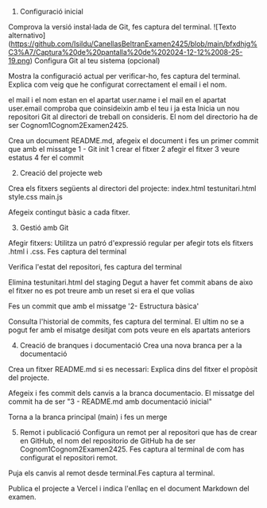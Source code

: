 1. Configuració inicial


Comprova la versió instal·lada de Git, fes captura del terminal.
![Texto alternativo]
(https://github.com/Isildu/CanellasBeltranExamen2425/blob/main/bfxdhjg%C3%A7/Captura%20de%20pantalla%20de%202024-12-12%2008-25-19.png)
Configura Git al teu sistema (opcional)


Mostra la configuració actual per verificar-ho, fes captura del terminal. Explica com veig que he configurat correctament el email i el nom.

el mail i el nom estan en el apartat user.name i el mail en el apartat user.email comproba que coinsideixin amb el teu i ja esta
Inicia un nou repositori Git al directori de treball on consideris. El nom del directorio ha de ser Cognom1Cognom2Examen2425.

Crea un document README.md, afegeix el document i fes un primer commit que amb el missatge 1 - Git init
1 crear el fitxer
2 afegir el fitxer 
3 veure estatus
4 fer el commit
 
2. Creació del projecte web


Crea els fitxers següents al directori del projecte:
index.html
testunitari.html
style.css
main.js

Afegeix contingut bàsic a cada fitxer.

3. Gestió amb Git




Afegir fitxers:
Utilitza un patró d'expressió regular per afegir tots els fitxers .html i .css. Fes captura del terminal

Verifica l'estat del repositori, fes captura del terminal

Elimina testunitari.html del staging
Degut a haver fet commit abans de aixo el fitxer no es pot treure amb un reset si era el que volias

Fes un commit que amb el missatge '2- Estructura bàsica'

Consulta l'historial de commits, fes captura del terminal.
El ultim no se a pogut fer amb el misatge desitjat com pots veure en els apartats anteriors

4. Creació de branques i documentació
Crea una nova branca per a la documentació

Crea un fitxer README.md si es necessari:
Explica dins del fitxer el propòsit del projecte.

Afegeix i fes commit dels canvis a la branca documentacio. El missatge del commit ha de ser "3 - README.md amb documentació inicial"

Torna a la branca principal (main) i fes un merge


5. Remot i publicació
Configura un remot per al repositori que has de crear en GitHub, el nom del repositorio de GitHub ha de ser Cognom1Cognom2Examen2425. Fes captura al terminal de com has configurat el repositori remot.

Puja els canvis al remot desde terminal.Fes captura al terminal.

Publica el projecte a Vercel i indica l'enllaç en el document Markdown del examen.
